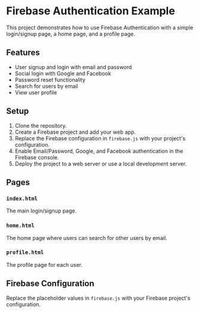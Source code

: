 # Firebase Authentication Example

This project demonstrates how to use Firebase Authentication with a simple login/signup page, a home page, and a profile page.

## Features

- User signup and login with email and password
- Social login with Google and Facebook
- Password reset functionality
- Search for users by email
- View user profile

## Setup

1. Clone the repository.
2. Create a Firebase project and add your web app.
3. Replace the Firebase configuration in `firebase.js` with your project's configuration.
4. Enable Email/Password, Google, and Facebook authentication in the Firebase console.
5. Deploy the project to a web server or use a local development server.

## Pages

### `index.html`

The main login/signup page.

### `home.html`

The home page where users can search for other users by email.

### `profile.html`

The profile page for each user.

## Firebase Configuration

Replace the placeholder values in `firebase.js` with your Firebase project's configuration.